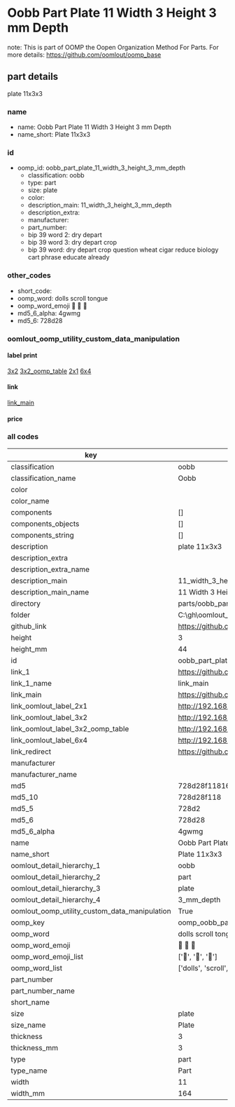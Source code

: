 # Oobb Part Plate 11 Width 3 Height 3 mm Depth  

note: This is part of OOMP the Oopen Organization Method For Parts. For more details: https://github.com/oomlout/oomp_base

##  part details
  



plate 11x3x3



### name
* name: Oobb Part Plate 11 Width 3 Height 3 mm Depth
* name_short: Plate 11x3x3 
### id
* oomp_id: oobb_part_plate_11_width_3_height_3_mm_depth
  * classification: oobb
  * type: part
  * size: plate
  * color: 
  * description_main: 11_width_3_height_3_mm_depth
  * description_extra: 
  * manufacturer: 
  * part_number: 
  * bip 39 word 2: dry depart
  * bip 39 word 3: dry depart crop
  * bip 39 word: dry depart crop question wheat cigar reduce biology cart phrase educate already

### other_codes
* short_code: 
* oomp_word: dolls scroll tongue
* oomp_word_emoji :dolls: :scroll: :tongue:
* md5_6_alpha: 4gwmg
* md5_6: 728d28






### oomlout_oomp_utility_custom_data_manipulation
#### label print
[3x2](http://192.168.1.245:1112/?label=oomp%204gwmg)
[3x2_oomp_table](http://192.168.1.108:1112/?label=oomp%204gwmg)
[2x1](http://192.168.1.242:1112/?label=oomp%204gwmg)
[6x4](http://192.168.1.55:1112/?label=oomp%204gwmg)    

#### link

[link_main](https://github.com/oomlout/oomlout_oobb_version_4_generated_parts/tree/main/navigation_oomp/oobb/part/plate/11_width_3_height_3_mm_depth/part)                              

#### price







### all codes 
| key | value |  
| --- | --- |  
| classification | oobb |  
| classification_name | Oobb |  
| color |  |  
| color_name |  |  
| components | [] |  
| components_objects | [] |  
| components_string | [] |  
| description | plate 11x3x3 |  
| description_extra |  |  
| description_extra_name |  |  
| description_main | 11_width_3_height_3_mm_depth |  
| description_main_name | 11 Width 3 Height 3 mm Depth |  
| directory | parts/oobb_part_plate_11_width_3_height_3_mm_depth |  
| folder | C:\gh\oomlout_oobb_version_4_generated_parts\parts\oobb_part_plate_11_width_3_height_3_mm_depth |  
| github_link | https://github.com/oomlout/oomlout_oomp_part_src/tree/main/parts/oobb_part_plate_11_width_3_height_3_mm_depth |  
| height | 3 |  
| height_mm | 44 |  
| id | oobb_part_plate_11_width_3_height_3_mm_depth |  
| link_1 | https://github.com/oomlout/oomlout_oobb_version_4_generated_parts/tree/main/navigation_oomp/oobb/part/plate/11_width_3_height_3_mm_depth/part |  
| link_1_name | link_main |  
| link_main | https://github.com/oomlout/oomlout_oobb_version_4_generated_parts/tree/main/navigation_oomp/oobb/part/plate/11_width_3_height_3_mm_depth/part |  
| link_oomlout_label_2x1 | http://192.168.1.242:1112/?label=oomp%204gwmg |  
| link_oomlout_label_3x2 | http://192.168.1.245:1112/?label=oomp%204gwmg |  
| link_oomlout_label_3x2_oomp_table | http://192.168.1.108:1112/?label=oomp%204gwmg |  
| link_oomlout_label_6x4 | http://192.168.1.55:1112/?label=oomp%204gwmg |  
| link_redirect | https://github.com/oomlout/oomlout_oobb_version_4_generated_parts/tree/main/parts/oobb_plate_11_03_03 |  
| manufacturer |  |  
| manufacturer_name |  |  
| md5 | 728d28f118167680a3fcfaf867ceb21d |  
| md5_10 | 728d28f118 |  
| md5_5 | 728d2 |  
| md5_6 | 728d28 |  
| md5_6_alpha | 4gwmg |  
| name | Oobb Part Plate 11 Width 3 Height 3 mm Depth |  
| name_short | Plate 11x3x3  |  
| oomlout_detail_hierarchy_1 | oobb |  
| oomlout_detail_hierarchy_2 | part |  
| oomlout_detail_hierarchy_3 | plate |  
| oomlout_detail_hierarchy_4 | 3_mm_depth |  
| oomlout_oomp_utility_custom_data_manipulation | True |  
| oomp_key | oomp_oobb_part_plate_11_width_3_height_3_mm_depth |  
| oomp_word | dolls scroll tongue |  
| oomp_word_emoji | :dolls: :scroll: :tongue: |  
| oomp_word_emoji_list | [':dolls:', ':scroll:', ':tongue:'] |  
| oomp_word_list | ['dolls', 'scroll', 'tongue'] |  
| part_number |  |  
| part_number_name |  |  
| short_name |  |  
| size | plate |  
| size_name | Plate |  
| thickness | 3 |  
| thickness_mm | 3 |  
| type | part |  
| type_name | Part |  
| width | 11 |  
| width_mm | 164 |  
